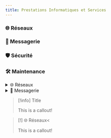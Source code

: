 ```yaml
---
title: Prestations Informatiques et Services
---
```


### 🌐 Réseaux
### 📧 Messagerie
### 🛡️ Sécurité
### 🛠️ Maintenance

<details>
<summary>🌐 Réseaux</summary>
Votre identité sur Internet commence par le choix d'un nom de domaine. Microlinux vous conseille et prend en charge la configuration de A à Z.
</details>

<details>
<summary>📧 Messagerie</summary>
Votre propre serveur de messagerie associé à votre nom de domaine pour garantir la sécurité de vos mails à l'abri des regards indiscrets.
</details>

> [!info] Title
> 
> This is a callout!

> [!] 🌐 Réseaux<
> 
> This is a callout!
